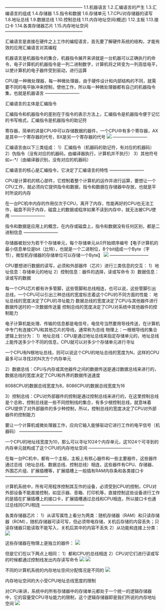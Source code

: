 ——————————————————
1.1.机器语言
1.2.汇编语言的产生
1.3.汇编语言的组成
1.4.存储器
1.5.指令和数据
1.6.存储单元
1.7.CPU对存储器的读写
1.8.地址总线
1.9.数据总线
1.10.控制总线
1.11.内存地址空间(概述)
1.12.主板
1.13.接口卡
1.14.各类存储器芯片
1.15.内存地址空间
——————————————————

汇编语言是直接在硬件之上工作的编程语言，首先要了解硬件系统的结构，才能有效的应用汇编语言对其编程

机器语言是机器指令的集合，机器指令展开来讲就是一台机器可以正确执行的命令，电子计算机的机器指令是一列二进制数字，计算机将之转变为一列高低电平，以使计算机的电子器件受到驱动，进行运算

CPU是一种微处理器，每一种微处理器，由于硬件设计和内部结构的不同，就需要不同的电平脉冲来控制，使他工作，所以每一种微处理器都有自己的机器指令集，也就是机器语言
————————

汇编语言的主体是汇编指令

汇编指令和机器指令的差别在于指令的表示方法上，汇编指令是机器指令便于记忆的书写格式，汇编指令是机器指令的助记符

寄存器，简单的讲是CPU中可以存储数据的器件，一个CPU中有多个寄存器，AX是其中一个寄存器的代号，BX是另一个寄存器的代号
![](https://tva1.sinaimg.cn/large/008eGmZEly1gor8lthws7j30bl02xaai.jpg)
————————

汇编语言由以下三类组成：
1）汇编指令（机器码的助记符，有对应的机器码）
2）伪指令（没有对应的机器码，由编译器执行，计算机并不执行）
3）其他符号如+-*/（由编译器识别，没有对应的机器码）

汇编语言的核心是汇编指令，它决定了汇编语言的特性
————————

CPU是计算机的核心部件，它控制着整个计算机的运作并进行运算，要想让一个CPU工作，就必须向它提供指令和数据，指令和数据在存储器中存放，也就是平时所说的内存

在一台PC机中内存的作用仅次于CPU，离开了内存，性能再好的CPU也无法工作，磁盘不同于内存，磁盘上的数据或程序如果不读到内存中，就无法被CPU使用
————————

指令和数据是应用上的概念，在内存或磁盘上，指令和数据没有任何区别，都是二进制信息
————————

存储器被划分为若干个存储单元，每个存储单元从0开始顺序编号【电子计算机的最小信息单位是bit（比特），也就是一个二进制位，8个bit组成一个Byte（字节），微型机存储器的存储单位可以存储一个Byte】
![](https://tva1.sinaimg.cn/large/008eGmZEly1gor8mb0lbkj30ga09s79g.jpg)
—————————

CPU要想进行数据的读写，必须和外部器件（芯片）进行三类信息的交互：
1）地址信息：存储单元的地址
2）控制信息：器件的选择，读或写命令
3）数据信息：读或写的数据

每一个CPU芯片都有许多管脚，这些管脚和总线相连，也可以说，这些管脚引出总线，一个CPU可以引出三种总线的宽度标志着这个CPU的不同方面的性能：
地址总线的宽度决定了CPU的寻址能力
数据总线的宽度决定了CPU与其他器件进行数据传送时的一次数据传送量
控制总线的宽度决定了CPU对系统中其他器件的控制能力

电子计算机能处理、传输的信息都是电信号，电信号当然要用导线传送，在计算机中专门有连接CPU和其他芯片的导线，通常称为总线
物理上：一根根导线的集合
逻辑上划分为：
1）地址总线：CPU是通过地址总线来指定存储单元的，地址总线上能传送多少个不同的信息，CPU就可以对多少个存储单元进行寻址

一个CPU有N根地址总线，则可以说这个CPU的地址总线的宽度为N，这样的CPU最多可以寻找2的N次方个内存单元

2）数据总线：CPU与内存或其他器件之间的数据传送是通过数据总线来进行的，数据总线的宽度决定了CPU和外界的数据传送速度

8088CPU的数据总线宽度为8，8086CPU的数据总线宽度为16

3）控制总线：CPU对外部器件的控制是通过控制总线来进行的，在这里控制总线是个总称，控制总线是一些不同控制线的集合，有多少根控制总线，就意味着CPU提供了对外部器件的多少种控制，所以，控制总线的宽度决定了CPU对外部器件的控制能力

要让一个计算机或微处理器工作，应向它输入能够驱动它进行工作的电平信号（机器码）
——————————

一个CPU的地址线宽度为10，那么可以寻址1024个内存单元，这1024个可寻到的内存单元就构成了这个CPU的内存地址空间
——————————

在每一台PC机中，都有一个主板，主板上有核心器件和一些主要器件，这些器件通过总线（地址总线、数据总线、控制总线）相连，这些器件有CPU、存储器、外围芯片组、扩展插槽等，扩展插槽上一般插有RAM内存条和各类接口卡
——————————

计算机系统中，所有可用程序控制其互作的设备，必须受到CPU的控制，CPU对外部设备不能直接控制，如显示器、音箱、打印机等，直接控制这些设备进行工作的是插在扩展插槽上的接口卡，扩展插槽通过总线和CPU相连，所以接口卡也通过总线同CPU相连
——————————

各类存储器芯片：
1）从读写属性上看分为两类：随机存储器（RAM）和只读存储器（ROM），随机存储器可读可写，但必须带电存储，关机后存储的内容丢失；只读存储器只能读取不能写入，关机后其中的内容不丢失
2）从功能和连接上分类：
![](https://tva1.sinaimg.cn/large/008eGmZEly1gor8mt9rgpj30bl05mjta.jpg)

这些存储器在物理上是独立的器件：
![](https://tva1.sinaimg.cn/large/008eGmZEly1gor8n32ur5j30fm0cqwgj.jpg)

但是它们在以下两点上相同：
1）都和CPU的总线相连
2）CPU对它们进行读或写的时候都通过控制线发出内存读写命令
![](https://tva1.sinaimg.cn/large/008eGmZEly1gor8nmj07vj30fm0cigpr.jpg)
![](https://tva1.sinaimg.cn/large/008eGmZEly1gor8nvqh13j30fm06on1b.jpg)

不同的计算机系统的内存地址空间分配情况是不同的
![](https://tva1.sinaimg.cn/large/008eGmZEly1gor8o3v5oqj30cx0coq4l.jpg)

内存地址空间的大小受CPU地址总线宽度的限制

对CPU来讲，系统中的所有存储器中的存储单元都处于一个统一的逻辑存储器中，它的容量受CPU寻址能力的限制，这个逻辑存储器即是我们所说的内存地址空间
![](https://tva1.sinaimg.cn/large/008eGmZEly1gor8oeidamj30c402gaax.jpg)
